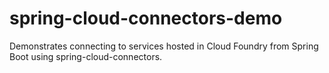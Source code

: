 # spring-cloud-connectors-demo
Demonstrates connecting to services hosted in Cloud Foundry from Spring Boot using spring-cloud-connectors. 
